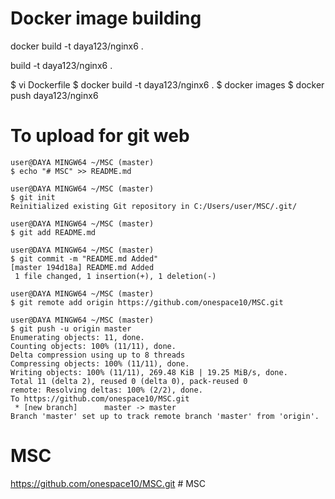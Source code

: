 # Docker image building
docker build -t daya123/nginx6 .

build -t daya123/nginx6 .

$ vi Dockerfile
$ docker build -t daya123/nginx6 . 
$ docker images
$ docker push daya123/nginx6

# To upload for git web
```
user@DAYA MINGW64 ~/MSC (master)
$ echo "# MSC" >> README.md

user@DAYA MINGW64 ~/MSC (master)
$ git init
Reinitialized existing Git repository in C:/Users/user/MSC/.git/

user@DAYA MINGW64 ~/MSC (master)
$ git add README.md

user@DAYA MINGW64 ~/MSC (master)
$ git commit -m "README.md Added"
[master 194d18a] README.md Added
 1 file changed, 1 insertion(+), 1 deletion(-)

user@DAYA MINGW64 ~/MSC (master)
$ git remote add origin https://github.com/onespace10/MSC.git

user@DAYA MINGW64 ~/MSC (master)
$ git push -u origin master
Enumerating objects: 11, done.
Counting objects: 100% (11/11), done.
Delta compression using up to 8 threads
Compressing objects: 100% (11/11), done.
Writing objects: 100% (11/11), 269.48 KiB | 19.25 MiB/s, done.
Total 11 (delta 2), reused 0 (delta 0), pack-reused 0
remote: Resolving deltas: 100% (2/2), done.
To https://github.com/onespace10/MSC.git
 * [new branch]      master -> master
Branch 'master' set up to track remote branch 'master' from 'origin'.
```

# MSC
https://github.com/onespace10/MSC.git  # MSC
